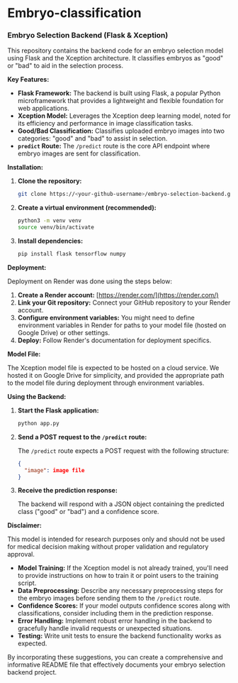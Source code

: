 # Embryo-classification


### Embryo Selection Backend (Flask & Xception)

This repository contains the backend code for an embryo selection model using Flask and the Xception architecture. It classifies embryos as "good" or "bad" to aid in the selection process.

**Key Features:**

- **Flask Framework:** The backend is built using Flask, a popular Python microframework that provides a lightweight and flexible foundation for web applications.
- **Xception Model:** Leverages the Xception deep learning model, noted for its efficiency and performance in image classification tasks.
- **Good/Bad Classification:** Classifies uploaded embryo images into two categories: "good" and "bad" to assist in selection.
- **`predict` Route:** The `/predict` route is the core API endpoint where embryo images are sent for classification.

**Installation:**

1. **Clone the repository:**

   ```bash
   git clone https://<your-github-username>/embryo-selection-backend.git
   ```

2. **Create a virtual environment (recommended):**

   ```bash
   python3 -m venv venv
   source venv/bin/activate
   ```

3. **Install dependencies:**

   ```bash
   pip install flask tensorflow numpy
   ```

**Deployment:**

Deployment on Render was done using the steps below:

1. **Create a Render account:** [https://render.com/](https://render.com/)
2. **Link your Git repository:** Connect your GitHub repository to your Render account.
3. **Configure environment variables:** You might need to define environment variables in Render for paths to your model file (hosted on Google Drive) or other settings.
4. **Deploy:** Follow Render's documentation for deployment specifics.

**Model File:**

The Xception model file is expected to be hosted on a cloud service. We hosted it on Google Drive for simplicity, and provided the appropriate path to the model file during deployment through environment variables.

**Using the Backend:**

1. **Start the Flask application:**

   ```bash
   python app.py
   ```

2. **Send a POST request to the `/predict` route:**

   The `/predict` route expects a POST request with the following structure:

   ```json
   {
     "image": image file
   }
   ```
   
3. **Receive the prediction response:**

   The backend will respond with a JSON object containing the predicted class ("good" or "bad") and a confidence score.


**Disclaimer:**

This model is intended for research purposes only and should not be used for medical decision making without proper validation and regulatory approval.
 

- **Model Training:** If the Xception model is not already trained, you'll need to provide instructions on how to train it or point users to the training script.
- **Data Preprocessing:** Describe any necessary preprocessing steps for the embryo images before sending them to the `/predict` route.
- **Confidence Scores:** If your model outputs confidence scores along with classifications, consider including them in the prediction response.
- **Error Handling:** Implement robust error handling in the backend to gracefully handle invalid requests or unexpected situations.
- **Testing:** Write unit tests to ensure the backend functionality works as expected.

By incorporating these suggestions, you can create a comprehensive and informative README file that effectively documents your embryo selection backend project.
